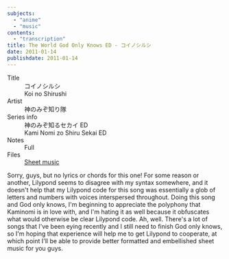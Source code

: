 ```yaml
---
subjects:
  - "anime"
  - "music"
contents:
  - "transcription"
title: The World God Only Knows ED - コイノシルシ
date: 2011-01-14
publishdate: 2011-01-14
---
```


<dl>
  <dt>Title</dt>
  <dd>コイノシルシ</dd>
  <dd>Koi no Shirushi</dd>

  <dt>Artist</dt>
  <dd>神のみぞ知り隊</dd>

  <dt>Series info</dt>
  <dd>神のみぞ知るセカイ ED</dd>
  <dd>Kami Nomi zo Shiru Sekai ED</dd>

  <dt>Notes</dt>
  <dd>Full</dd>

  <dt>Files</dt>
  <dd><a href="/files/sheetmusic/Koi-no-Shirushi.pdf">Sheet music</a></dd>
</dl>

Sorry, guys, but no lyrics or chords for this one!  For some reason or
another, Lilypond seems to disagree with my syntax somewhere, and it
doesn't help that my Lilypond code for this song was essentially a glob
of letters and numbers with voices interspersed throughout.  Doing this
song and God only knows, I'm beginning to appreciate the polyphony that
Kaminomi is in love with, and I'm hating it as well because it
obfuscates what would otherwise be clear Lilypond code.  Ah, well.
There's a lot of songs that I've been eying recently and I still need to
finish God only knows, so I'm hoping that experience will help me to get
Lilypond to cooperate, at which point I'll be able to provide better
formatted and embellished sheet music for you guys.
